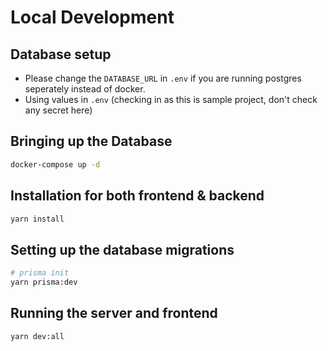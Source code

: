 # Local Development

## Database setup

- Please change the `DATABASE_URL` in `.env` if you are running postgres seperately instead of docker.
- Using values in `.env` (checking in as this is sample project, don't check any secret here)

## Bringing up the Database

```bash
docker-compose up -d
```

## Installation for both frontend & backend

```bash
yarn install
```

## Setting up the database migrations

```bash
# prisma init
yarn prisma:dev
```

## Running the server and frontend

```bash
yarn dev:all
```
